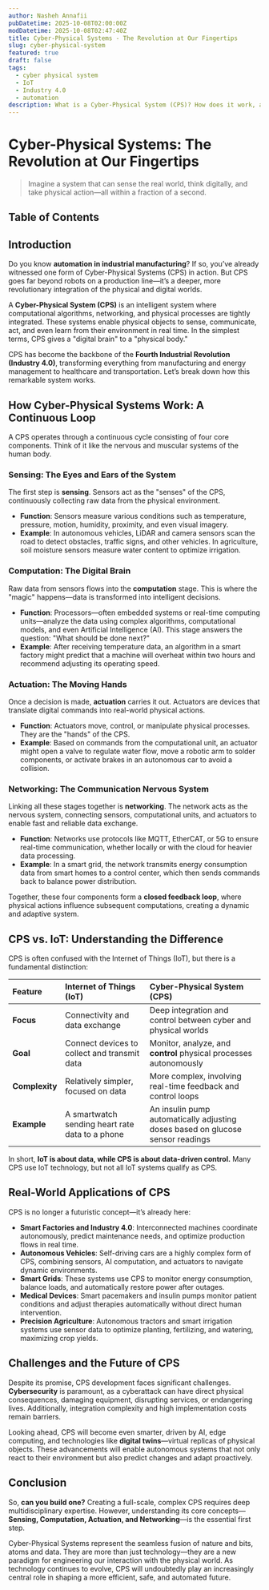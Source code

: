 ```yaml
---
author: Nasheh Annafii
pubDatetime: 2025-10-08T02:00:00Z
modDatetime: 2025-10-08T02:47:40Z
title: Cyber-Physical Systems - The Revolution at Our Fingertips
slug: cyber-physical-system
featured: true
draft: false
tags:
  - cyber physical system
  - IoT
  - Industry 4.0
  - automation
description: What is a Cyber-Physical System (CPS)? How does it work, and how is it different from IoT? Explore the core components and real-world applications of CPS in this comprehensive guide.
---
```


# Cyber-Physical Systems: The Revolution at Our Fingertips

> Imagine a system that can sense the real world, think digitally, and take physical action—all within a fraction of a second.

## Table of Contents

## Introduction

Do you know **automation in industrial manufacturing**? If so, you’ve already witnessed one form of Cyber-Physical Systems (CPS) in action. But CPS goes far beyond robots on a production line—it’s a deeper, more revolutionary integration of the physical and digital worlds.

A **Cyber-Physical System (CPS)** is an intelligent system where computational algorithms, networking, and physical processes are tightly integrated. These systems enable physical objects to sense, communicate, act, and even learn from their environment in real time. In the simplest terms, CPS gives a "digital brain" to a "physical body."

CPS has become the backbone of the **Fourth Industrial Revolution (Industry 4.0)**, transforming everything from manufacturing and energy management to healthcare and transportation. Let’s break down how this remarkable system works.

## How Cyber-Physical Systems Work: A Continuous Loop

A CPS operates through a continuous cycle consisting of four core components. Think of it like the nervous and muscular systems of the human body.

### Sensing: The Eyes and Ears of the System

The first step is **sensing**. Sensors act as the "senses" of the CPS, continuously collecting raw data from the physical environment.

- **Function**: Sensors measure various conditions such as temperature, pressure, motion, humidity, proximity, and even visual imagery.
- **Example**: In autonomous vehicles, LiDAR and camera sensors scan the road to detect obstacles, traffic signs, and other vehicles. In agriculture, soil moisture sensors measure water content to optimize irrigation.

### Computation: The Digital Brain

Raw data from sensors flows into the **computation** stage. This is where the "magic" happens—data is transformed into intelligent decisions.

- **Function**: Processors—often embedded systems or real-time computing units—analyze the data using complex algorithms, computational models, and even Artificial Intelligence (AI). This stage answers the question: "What should be done next?"
- **Example**: After receiving temperature data, an algorithm in a smart factory might predict that a machine will overheat within two hours and recommend adjusting its operating speed.

### Actuation: The Moving Hands

Once a decision is made, **actuation** carries it out. Actuators are devices that translate digital commands into real-world physical actions.

- **Function**: Actuators move, control, or manipulate physical processes. They are the "hands" of the CPS.
- **Example**: Based on commands from the computational unit, an actuator might open a valve to regulate water flow, move a robotic arm to solder components, or activate brakes in an autonomous car to avoid a collision.

### Networking: The Communication Nervous System

Linking all these stages together is **networking**. The network acts as the nervous system, connecting sensors, computational units, and actuators to enable fast and reliable data exchange.

- **Function**: Networks use protocols like MQTT, EtherCAT, or 5G to ensure real-time communication, whether locally or with the cloud for heavier data processing.
- **Example**: In a smart grid, the network transmits energy consumption data from smart homes to a control center, which then sends commands back to balance power distribution.

Together, these four components form a **closed feedback loop**, where physical actions influence subsequent computations, creating a dynamic and adaptive system.

## CPS vs. IoT: Understanding the Difference

CPS is often confused with the Internet of Things (IoT), but there is a fundamental distinction:

| Feature        | **Internet of Things (IoT)**                    | **Cyber-Physical System (CPS)**                                                |
| :------------- | :---------------------------------------------- | :----------------------------------------------------------------------------- |
| **Focus**      | Connectivity and data exchange                  | Deep integration and control between cyber and physical worlds                 |
| **Goal**       | Connect devices to collect and transmit data    | Monitor, analyze, and **control** physical processes autonomously              |
| **Complexity** | Relatively simpler, focused on data             | More complex, involving real-time feedback and control loops                   |
| **Example**    | A smartwatch sending heart rate data to a phone | An insulin pump automatically adjusting doses based on glucose sensor readings |

In short, **IoT is about data, while CPS is about data-driven control.** Many CPS use IoT technology, but not all IoT systems qualify as CPS.

## Real-World Applications of CPS

CPS is no longer a futuristic concept—it’s already here:

- **Smart Factories and Industry 4.0**: Interconnected machines coordinate autonomously, predict maintenance needs, and optimize production flows in real time.
- **Autonomous Vehicles**: Self-driving cars are a highly complex form of CPS, combining sensors, AI computation, and actuators to navigate dynamic environments.
- **Smart Grids**: These systems use CPS to monitor energy consumption, balance loads, and automatically restore power after outages.
- **Medical Devices**: Smart pacemakers and insulin pumps monitor patient conditions and adjust therapies automatically without direct human intervention.
- **Precision Agriculture**: Autonomous tractors and smart irrigation systems use sensor data to optimize planting, fertilizing, and watering, maximizing crop yields.

## Challenges and the Future of CPS

Despite its promise, CPS development faces significant challenges. **Cybersecurity** is paramount, as a cyberattack can have direct physical consequences, damaging equipment, disrupting services, or endangering lives. Additionally, integration complexity and high implementation costs remain barriers.

Looking ahead, CPS will become even smarter, driven by AI, edge computing, and technologies like **digital twins**—virtual replicas of physical objects. These advancements will enable autonomous systems that not only react to their environment but also predict changes and adapt proactively.

## Conclusion

So, **can you build one?** Creating a full-scale, complex CPS requires deep multidisciplinary expertise. However, understanding its core concepts—**Sensing, Computation, Actuation, and Networking**—is the essential first step.

Cyber-Physical Systems represent the seamless fusion of nature and bits, atoms and data. They are more than just technology—they are a new paradigm for engineering our interaction with the physical world. As technology continues to evolve, CPS will undoubtedly play an increasingly central role in shaping a more efficient, safe, and automated future.
